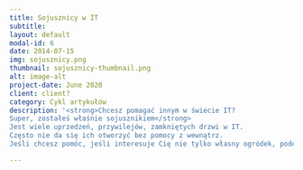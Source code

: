 ```yaml
---
title: Sojusznicy w IT
subtitle: 
layout: default
modal-id: 6
date: 2014-07-15
img: sojusznicy.png
thumbnail: sojusznicy-thumbnail.png
alt: image-alt
project-date: June 2020
client: client?
category: Cykl artykułów
description: '<strong>Chcesz pomagać innym w świecie IT?
Super, zostałeś właśnie sojusznikiem</strong>
Jest wiele uprzedzeń, przywilejów, zamkniętych drzwi w IT.
Często nie da się ich otworzyć bez pomocy z wewnątrz.
Jeśli chcesz pomóc, jeśli interesuje Cię nie tylko własny ogródek, podejmuj małe działania dla systemowych zmian. Zostań sojusznikiem.'

---
```

